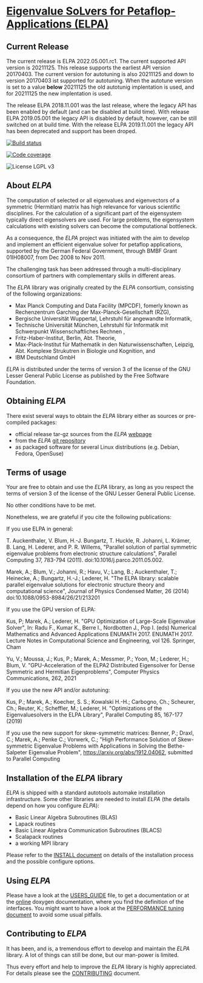 # [Eigenvalue SoLvers for Petaflop-Applications (ELPA)](http://elpa.mpcdf.mpg.de)

## Current Release ##

The current release is ELPA 2022.05.001.rc1. The current supported API version
is 20211125. This release supports the earliest API version 20170403.
The current version for autotuning is also 20211125 and down to version 20170403 ist supported
for autotuning. When the autotune version is set to a value **below** 20211125 the old autotunig
implentation is used, and for 20211125 the new implentation is used.

The release ELPA 2018.11.001 was the last release, where the legacy API has been
enabled by default (and can be disabled at build time).
With release ELPA 2019.05.001 the legacy API is disabled by default, however,
can be still switched on at build time.
With the release ELPA 2019.11.001 the legacy API has been deprecated and support has been droped.

[![Build 
status](https://gitlab.mpcdf.mpg.de/elpa/elpa/badges/master/build.svg)](https://gitlab.mpcdf.mpg.de/elpa/elpa/commits/master)

[![Code 
coverage](https://gitlab.mpcdf.mpg.de/elpa/badges/master/coverage.svg)](https://elpa.pages.mpcdf.de/elpa/coverage_summary)

![License LGPL v3][license-badge]

[license-badge]: https://img.shields.io/badge/License-LGPL%20v3-blue.svg


## About *ELPA* ##

The computation of selected or all eigenvalues and eigenvectors of a symmetric
(Hermitian) matrix has high relevance for various scientific disciplines.
For the calculation of a significant part of the eigensystem typically direct
eigensolvers are used. For large problems, the eigensystem calculations with
existing solvers can become the computational bottleneck.

As a consequence, the *ELPA* project was initiated with the aim to develop and
implement an efficient eigenvalue solver for petaflop applications, supported
by the German Federal Government, through BMBF Grant 01IH08007, from
Dec 2008 to Nov 2011.

The challenging task has been addressed through a multi-disciplinary consortium
of partners with complementary skills in different areas.

The *ELPA* library was originally created by the *ELPA* consortium,
consisting of the following organizations:

- Max Planck Computing and Data Facility (MPCDF), fomerly known as
  Rechenzentrum Garching der Max-Planck-Gesellschaft (RZG),
- Bergische Universität Wuppertal, Lehrstuhl für angewandte
  Informatik,
- Technische Universität München, Lehrstuhl für Informatik mit
  Schwerpunkt Wissenschaftliches Rechnen ,
- Fritz-Haber-Institut, Berlin, Abt. Theorie,
- Max-Plack-Institut für Mathematik in den Naturwissenschaften,
  Leipzig, Abt. Komplexe Strukutren in Biologie und Kognition,
  and
- IBM Deutschland GmbH

*ELPA* is distributed under the terms of version 3 of the license of the
GNU Lesser General Public License as published by the Free Software Foundation.

## Obtaining *ELPA*

There exist several ways to obtain the *ELPA* library either as sources or pre-compiled packages:

- official release tar-gz sources from the *ELPA* [webpage](https://elpa.mpcdf.mpg.de/elpa-tar-archive)
- from the *ELPA* [git repository](https://gitlab.mpcdf.mpg.de/elpa/elpa)
- as packaged software for several Linux distributions (e.g. Debian, Fedora, OpenSuse)

## Terms of usage

Your are free to obtain and use the *ELPA* library, as long as you respect the terms
of version 3 of the license of the GNU Lesser General Public License.

No other conditions have to be met.

Nonetheless, we are grateful if you cite the following publications:

  If you use ELPA in general:

  T. Auckenthaler, V. Blum, H.-J. Bungartz, T. Huckle, R. Johanni,
  L. Krämer, B. Lang, H. Lederer, and P. R. Willems,
  "Parallel solution of partial symmetric eigenvalue problems from
  electronic structure calculations",
  Parallel Computing 37, 783-794 (2011).
  doi:10.1016/j.parco.2011.05.002.

  Marek, A.; Blum, V.; Johanni, R.; Havu, V.; Lang, B.; Auckenthaler,
  T.; Heinecke, A.; Bungartz, H.-J.; Lederer, H.
  "The ELPA library: scalable parallel eigenvalue solutions for electronic
  structure theory and computational science",
  Journal of Physics Condensed Matter, 26 (2014)
  doi:10.1088/0953-8984/26/21/213201
  
  If you use the GPU version of ELPA:

  Kus, P; Marek, A.; Lederer, H.
  "GPU Optimization of Large-Scale Eigenvalue Solver",
  In: Radu F., Kumar K., Berre I., Nordbotten J., Pop I. (eds) 
  Numerical Mathematics and Advanced Applications ENUMATH 2017. ENUMATH 2017. 
  Lecture Notes in Computational Science and Engineering, vol 126. Springer, Cham
  
  Yu, V.; Moussa, J.; Kus, P.; Marek, A.; Messmer, P.; Yoon, M.; Lederer, H.; Blum, V.
  "GPU-Acceleration of the ELPA2 Distributed Eigensolver for Dense Symmetric and Hermitian Eigenproblems",
  Computer Physics Communications, 262, 2021

  If you use the new API and/or autotuning:
 
  Kus, P.; Marek, A.; Koecher, S. S.; Kowalski H.-H.; Carbogno, Ch.; Scheurer, Ch.; Reuter, K.; Scheffler, M.; Lederer, H.
  "Optimizations of the Eigenvaluesolvers in the ELPA Library",
  Parallel Computing 85, 167-177 (2019)

  If you use the new support for skew-symmetric matrices:
  Benner, P.; Draxl, C.; Marek, A.; Penke C.; Vorwerk, C.;
  "High Performance Solution of Skew-symmetric Eigenvalue Problems with Applications in Solving the Bethe-Salpeter Eigenvalue Problem",
  https://arxiv.org/abs/1912.04062, submitted to Parallel Computing
  

## Installation of the *ELPA* library

*ELPA* is shipped with a standard autotools automake installation infrastructure.
Some other libraries are needed to install *ELPA* (the details depend on how you
configure *ELPA*):

  - Basic Linear Algebra Subroutines (BLAS)
  - Lapack routines
  - Basic Linear Algebra Communication Subroutines (BLACS)
  - Scalapack routines
  - a working MPI library

Please refer to the [INSTALL document](./documentation/INSTALL.md) on details of the installation process and
the possible configure options.

## Using *ELPA*

Please have a look at the [USERS_GUIDE](./documentation/USERS_GUIDE.md) file, to get a documentation or at the [online](http://elpa.mpcdf.mpg.de/html/Documentation/ELPA-2022.05.001.rc1/html/index.html) doxygen documentation, where you find the definition of the interfaces. You might want to have a look at the [PERFORMANCE tuning document](./documentation/PERFORMANCE_TUNING.md) to avoid some usual pitfalls.

## Contributing to *ELPA*

It has been, and is, a tremendous effort to develop and maintain the
*ELPA* library. A lot of things can still be done, but our man-power is limited.

Thus every effort and help to improve the *ELPA* library is highly appreciated.
For details please see the [CONTRIBUTING](CONTRIBUTING.md) document.



